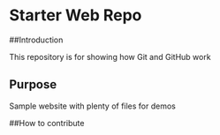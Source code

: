 # Starter Web Repo

##Introduction

This repository is for showing how Git and GitHub work

## Purpose

Sample website with plenty of files for demos

##How to contribute

